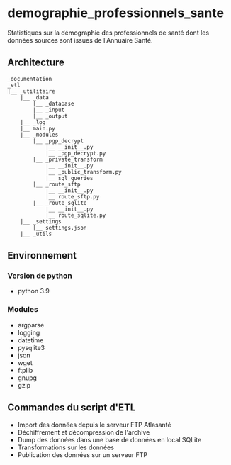 # demographie_professionnels_sante
Statistiques sur la démographie des professionnels de santé dont les données sources sont issues de l'Annuaire Santé.

## Architecture

```
_documentation
_etl
|__ _utilitaire
    |__ _data
        |__ _database
        |__ _input
        |__ _output
    |__ _log
    |__ main.py
    |__ _modules
        |__ _pgp_decrypt
            |__ __init__.py
            |__ _pgp_decrypt.py
        |__ _private_transform
            |__ __init__.py
            |__ _public_transform.py
            |__ sql_queries
        |__ _route_sftp
            |__ __init__.py
            |__ route_sftp.py
        |__ _route_sqlite
            |__ __init__.py
            |__ route_sqlite.py
    |__ _settings
        |__ settings.json
    |__ _utils 
```

## Environnement
### Version de python
* python 3.9
### Modules
* argparse
* logging
* datetime
* pysqlite3
* json
* wget
* ftplib
* gnupg
* gzip

## Commandes du script d'ETL
* Import des données  depuis le serveur FTP Atlasanté
* Déchiffrement et décompression de l'archive
* Dump des données dans une base de données en local SQLite
* Transformations sur les données
* Publication des données sur un serveur FTP
